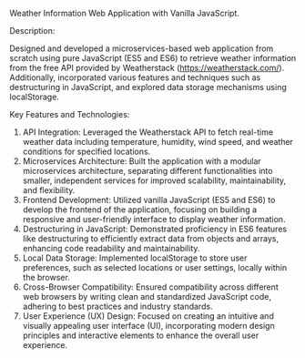 Weather Information Web Application with Vanilla JavaScript.

Description:

Designed and developed a microservices-based web application from scratch using pure JavaScript (ES5 and ES6) to retrieve weather information from the free API provided by Weatherstack (https://weatherstack.com/). Additionally, incorporated various features and techniques such as destructuring in JavaScript, and explored data storage mechanisms using localStorage.

Key Features and Technologies:
1. API Integration: Leveraged the Weatherstack API to fetch real-time weather data including temperature, humidity, wind speed, and weather conditions for specified locations.
2. Microservices Architecture: Built the application with a modular microservices architecture, separating different functionalities into smaller, independent services for improved scalability, maintainability, and flexibility.
3. Frontend Development: Utilized vanilla JavaScript (ES5 and ES6) to develop the frontend of the application, focusing on building a responsive and user-friendly interface to display weather information.
4. Destructuring in JavaScript: Demonstrated proficiency in ES6 features like destructuring to efficiently extract data from objects and arrays, enhancing code readability and maintainability.
5. Local Data Storage: Implemented localStorage to store user preferences, such as selected locations or user settings, locally within the browser. 
6. Cross-Browser Compatibility: Ensured compatibility across different web browsers by writing clean and standardized JavaScript code, adhering to best practices and industry standards.
7. User Experience (UX) Design: Focused on creating an intuitive and visually appealing user interface (UI), incorporating modern design principles and interactive elements to enhance the overall user experience.
